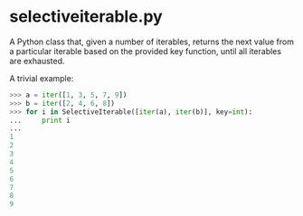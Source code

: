 selectiveiterable.py
====================

A Python class that, given a number of iterables, returns the next value from a particular iterable based on the provided key function, until all iterables are exhausted.

A trivial example:

```python
>>> a = iter([1, 3, 5, 7, 9])
>>> b = iter([2, 4, 6, 8])
>>> for i in SelectiveIterable([iter(a), iter(b)], key=int):
...     print i
... 
1
2
3
4
5
6
7
8
9
```

